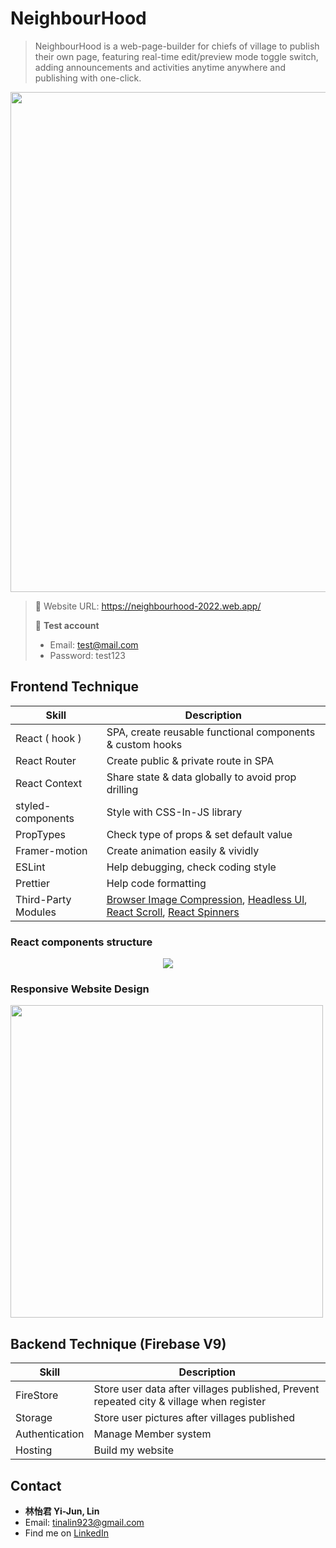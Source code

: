 # NeighbourHood

><p>NeighbourHood is a web-page-builder for chiefs of village to publish their own page, featuring real-time edit/preview mode toggle switch, adding announcements and activities anytime anywhere and publishing with one-click. </p>
<div align="center">
  <kbd><img src="https://user-images.githubusercontent.com/94776718/174310804-1e513ec7-ece4-4d55-844d-455f03ad62cc.png" width=800/> </kbd>
</div>


  
>:link: Website URL: https://neighbourhood-2022.web.app/    
>   
>  
> :raising_hand: **Test account**   
> - Email: test@mail.com  
> - Password: test123  

## Frontend Technique  
| Skill               | Description                                                                                                                          |
| ------------------- | ------------------------------------------------------------------------------------------------------------------------------------ |
| React ( hook )      | SPA, create reusable functional components & custom hooks                                                                            |
| React Router        | Create public & private route in SPA                                                                                                 |
| React Context       | Share state & data globally to avoid prop drilling                                                                                   |
| styled-components   | Style with CSS-In-JS library                                                                                                         |
|PropTypes            | Check type of props & set default value                                                                                              |
|Framer-motion        | Create animation easily & vividly                                                                                                    |
| ESLint              | Help debugging, check coding style                                                                                                   |
| Prettier            | Help code formatting                                                                                                                 |
| Third-Party Modules | [Browser Image Compression](https://www.npmjs.com/package/browser-image-compression), [Headless Ul](https://headlessui.dev/react/dialog),  [React Scroll](https://www.npmjs.com/package/react-scroll), [React Spinners](https://www.npmjs.com/package/react-spinners)                                                                                                                                                    |




### React components structure    
<div align="center">
  <kbd><img src="https://user-images.githubusercontent.com/94776718/174304135-583eb62f-db69-4631-8af2-ba5505240146.png" /></kbd>
</div>

### Responsive Website Design
<img src="https://user-images.githubusercontent.com/94776718/174295384-4b419528-e115-4a0a-910d-6f9bfaff6f17.gif" height=500/>

## Backend Technique (Firebase V9)
| Skill               | Description                                                                                                                          |
| ------------------- | ------------------------------------------------------------------------------------------------------------------------------------ |
| FireStore           | Store user data after villages published, Prevent repeated city & village when register                                              |
| Storage             | Store user pictures after villages published                                                                                         |
| Authentication      | Manage Member system                                                                                                                 |
| Hosting             | Build my website                                                                                                                     |







## Contact
- **林怡君 Yi-Jun, Lin**  
- Email: tinalin923@gmail.com  
- Find me on [LinkedIn](https://www.linkedin.com/in/yi-jun-lin-353a14226/)
